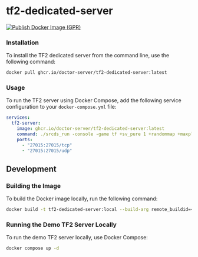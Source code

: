 # tf2-dedicated-server

[![Publish Docker Image (GPR)](https://github.com/doctor-server/tf2-dedicated-server/actions/workflows/docker-publish-gpr.yml/badge.svg?branch=main)](https://github.com/doctor-server/tf2-dedicated-server/actions/workflows/docker-publish-gpr.yml)

### Installation

To install the TF2 dedicated server from the command line, use the following command:

```sh
docker pull ghcr.io/doctor-server/tf2-dedicated-server:latest
```

### Usage

To run the TF2 server using Docker Compose, add the following service configuration to your `docker-compose.yml` file:

```yml
services:
  tf2-server:
    image: ghcr.io/doctor-server/tf2-dedicated-server:latest
    command: ./srcds_run -console -game tf +sv_pure 1 +randommap +maxplayers 24
    ports:
      - "27015:27015/tcp"
      - "27015:27015/udp"
```

## Development

### Building the Image

To build the Docker image locally, run the following command:

```sh
docker build -t tf2-dedicated-server:local --build-arg remote_buildid=<your_build_id> .
```

### Running the Demo TF2 Server Locally

To run the demo TF2 server locally, use Docker Compose:

```sh
docker compose up -d
```
